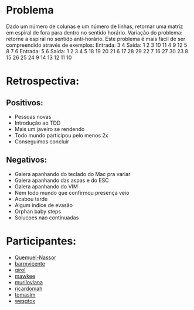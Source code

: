 Problema
========
Dado um número de colunas e um número de linhas, retornar uma matriz em espiral de fora para dentro no sentido horário.
Variação do problema: retorne a espiral no sentido anti-horário.
Este problema é mais fácil de ser compreendido através de exemplos:
Entrada: 3 4
Saída:
 1  2 3
10 11 4
 9 12 5
 8  7 6
Entrada: 5 6
Saída:
 1  2  3  4  5
18 19 20 21  6
17 28 29 22  7
16 27 30 23  8
15 26 25 24  9
14 13 12 11 10


Retrospectiva:
==============

Positivos:
----------
- Pessoas novas
- Introdução ao TDD
- Mais um javeiro se rendendo
- Todo mundo participou pelo menos 2x
- Conseguimos concluir

Negativos:
----------
- Galera apanhando do teclado do Mac pra variar
- Galera apanhando das aspas e do ESC
- Galera apanhando do VIM
- Nem todo mundo que confirmou presença veio
- Acabou tarde
- Algum indice de evasão
- Orphan baby steps
- Solucoes nao continuadas

Participantes:
==============

* [Quemuel-Nassor](https://github.com/Quemuel-Nassor)
* [barmvicente](https://github.com/barmvicente)
* [girol](https://github.com/girol)
* [mawkee](https://github.com/mawkee)
* [muriloviana](https://github.com/muriloviana)
* [ricardomah](https://github.com/ricardomah)
* [tomaslm](https://github.com/tomaslm)
* [wesgtox](https://github.com/wesgtox)
